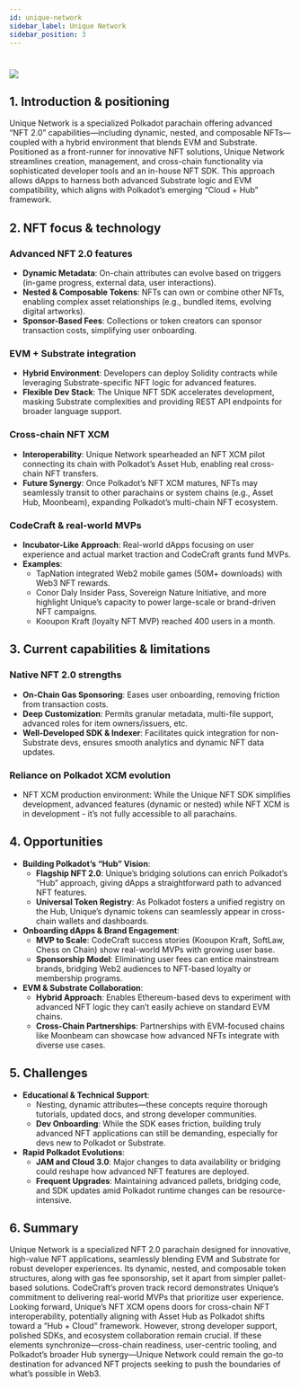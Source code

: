 ```yaml
---
id: unique-network
sidebar_label: Unique Network
sidebar_position: 3
---
```


# <img src="/img/unique-l.png" className="unique-h1" />

## 1. Introduction & positioning

Unique Network is a specialized Polkadot parachain offering advanced “NFT 2.0” capabilities—including dynamic, nested, and composable NFTs—coupled with a hybrid environment that blends EVM and Substrate. Positioned as a front-runner for innovative NFT solutions, Unique Network streamlines creation, management, and cross-chain functionality via sophisticated developer tools and an in-house NFT SDK. This approach allows dApps to harness both advanced Substrate logic and EVM compatibility, which aligns with Polkadot’s emerging “Cloud + Hub” framework.

## 2. NFT focus & technology

### Advanced NFT 2.0 features

- **Dynamic Metadata**: On-chain attributes can evolve based on triggers (in-game progress, external data, user interactions).
- **Nested & Composable Tokens**: NFTs can own or combine other NFTs, enabling complex asset relationships (e.g., bundled items, evolving digital artworks).
- **Sponsor-Based Fees**: Collections or token creators can sponsor transaction costs, simplifying user onboarding.

### EVM + Substrate integration

- **Hybrid Environment**: Developers can deploy Solidity contracts while leveraging Substrate-specific NFT logic for advanced features.
- **Flexible Dev Stack**: The Unique NFT SDK accelerates development, masking Substrate complexities and providing REST API endpoints for broader language support.

### Cross-chain NFT XCM

- **Interoperability**: Unique Network spearheaded an NFT XCM pilot connecting its chain with Polkadot’s Asset Hub, enabling real cross-chain NFT transfers.
- **Future Synergy**: Once Polkadot’s NFT XCM matures, NFTs may seamlessly transit to other parachains or system chains (e.g., Asset Hub, Moonbeam), expanding Polkadot’s multi-chain NFT ecosystem.

### CodeCraft & real-world MVPs

- **Incubator-Like Approach**: Real-world dApps focusing on user experience and actual market traction and CodeCraft grants fund MVPs.
- **Examples**:
  - TapNation integrated Web2 mobile games (50M+ downloads) with Web3 NFT rewards.
  - Conor Daly Insider Pass, Sovereign Nature Initiative, and more highlight Unique’s capacity to power large-scale or brand-driven NFT campaigns.
  - Kooupon Kraft (loyalty NFT MVP) reached 400 users in a month.

## 3. Current capabilities & limitations

### Native NFT 2.0 strengths

- **On-Chain Gas Sponsoring**: Eases user onboarding, removing friction from transaction costs.
- **Deep Customization**: Permits granular metadata, multi-file support, advanced roles for item owners/issuers, etc.
- **Well-Developed SDK & Indexer**: Facilitates quick integration for non-Substrate devs, ensures smooth analytics and dynamic NFT data updates.

### Reliance on Polkadot XCM evolution

- NFT XCM production environment: While the Unique NFT SDK simplifies development, advanced features (dynamic or nested) while NFT XCM is in development - it’s not fully accessible to all parachains.

## 4. Opportunities

- **Building Polkadot’s “Hub” Vision**:
  - **Flagship NFT 2.0**: Unique’s bridging solutions can enrich Polkadot’s “Hub” approach, giving dApps a straightforward path to advanced NFT features.
  - **Universal Token Registry**: As Polkadot fosters a unified registry on the Hub, Unique’s dynamic tokens can seamlessly appear in cross-chain wallets and dashboards.
- **Onboarding dApps & Brand Engagement**:
  - **MVP to Scale**: CodeCraft success stories (Kooupon Kraft, SoftLaw, Chess on Chain) show real-world MVPs with growing user base.
  - **Sponsorship Model**: Eliminating user fees can entice mainstream brands, bridging Web2 audiences to NFT-based loyalty or membership programs.
- **EVM & Substrate Collaboration**:
  - **Hybrid Approach**: Enables Ethereum-based devs to experiment with advanced NFT logic they can’t easily achieve on standard EVM chains.
  - **Cross-Chain Partnerships**: Partnerships with EVM-focused chains like Moonbeam can showcase how advanced NFTs integrate with diverse use cases.

## 5. Challenges

- **Educational & Technical Support**:
  - Nesting, dynamic attributes—these concepts require thorough tutorials, updated docs, and strong developer communities.
  - **Dev Onboarding**: While the SDK eases friction, building truly advanced NFT applications can still be demanding, especially for devs new to Polkadot or Substrate.
- **Rapid Polkadot Evolutions**:
  - **JAM and Cloud 3.0**: Major changes to data availability or bridging could reshape how advanced NFT features are deployed.
  - **Frequent Upgrades**: Maintaining advanced pallets, bridging code, and SDK updates amid Polkadot runtime changes can be resource-intensive.

## 6. Summary

Unique Network is a specialized NFT 2.0 parachain designed for innovative, high-value NFT applications, seamlessly blending EVM and Substrate for robust developer experiences. Its dynamic, nested, and composable token structures, along with gas fee sponsorship, set it apart from simpler pallet-based solutions. CodeCraft’s proven track record demonstrates Unique’s commitment to delivering real-world MVPs that prioritize user experience. Looking forward, Unique’s NFT XCM opens doors for cross-chain NFT interoperability, potentially aligning with Asset Hub as Polkadot shifts toward a “Hub + Cloud” framework. However, strong developer support, polished SDKs, and ecosystem collaboration remain crucial. If these elements synchronize—cross-chain readiness, user-centric tooling, and Polkadot’s broader Hub synergy—Unique Network could remain the go-to destination for advanced NFT projects seeking to push the boundaries of what’s possible in Web3.
